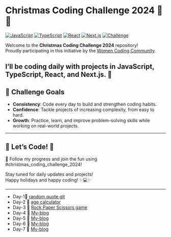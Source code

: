 # Christmas Coding Challenge 2024 🎄✨

[![JavaScript](https://img.shields.io/badge/JavaScript-%23F7DF1E.svg?style=flat-square&logo=javascript&logoColor=black)](https://developer.mozilla.org/en-US/docs/Web/JavaScript)
[![TypeScript](https://img.shields.io/badge/TypeScript-%23007ACC.svg?style=flat-square&logo=typescript&logoColor=white)](https://www.typescriptlang.org/)
[![React](https://img.shields.io/badge/React-%2361DAFB.svg?style=flat-square&logo=react&logoColor=black)](https://reactjs.org/)
[![Next.js](https://img.shields.io/badge/Next.js-%23000000.svg?style=flat-square&logo=next.js&logoColor=white)](https://nextjs.org/)
[![Challenge](https://img.shields.io/badge/Challenge-Daily%20Coding-green?style=flat-square)](https://github.com/your-repo-link)

Welcome to the **Christmas Coding Challenge 2024** repository!  
Proudly participating in this initiative by the [Women Coding Community](https://womencodingcommunity.com/).  

I’ll be coding daily with projects in **JavaScript**, **TypeScript**, **React**, and **Next.js**. 🚀  
---

## 📅 Challenge Goals

- **Consistency**: Code every day to build and strengthen coding habits.  
- **Confidence**: Tackle projects of increasing complexity, from easy to hard.  
- **Growth**: Practice, learn, and improve problem-solving skills while working on real-world projects.  

---
## 🌟 Let’s Code! 🌟  
  🚀  Follow my progress and join the fun using #christmas_coding_challenge_2024!  

Stay tuned for daily updates and projects!  
Happy holidays and happy coding! ✨💻✨

---

-  Day-1🚀 [random quote git](https://github.com/Turdugul/quote-app) 
-  Day-2 🚀 [age calculator](https://github.com/Turdugul/age-calculator)
-  Day-3 🚀  [Rock Paper Scissors game](https://github.com/Turdugul/rock-paper-scissors-game)
-  Day-4 🚀 [My-blog](https://github.com/Turdugul/my-blog-next.js)
-  Day-5 🚀  [My-blog](https://github.com/Turdugul/my-blog-next.js)
-  Day-6 🚀  [My-blog](https://github.com/Turdugul/my-blog-next.js)
-  Day-7 🚀 [My-blog](https://github.com/Turdugul/my-blog-next.js/commit/1bc6ba5ea2590dcde798a7ff25998e42a146adfb)


